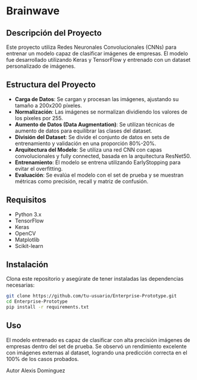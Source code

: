 # Brainwave

## Descripción del Proyecto

Este proyecto utiliza Redes Neuronales Convolucionales (CNNs) para entrenar un modelo capaz de clasificar imágenes de empresas. El modelo fue desarrollado utilizando Keras y TensorFlow y entrenado con un dataset personalizado de imágenes.

## Estructura del Proyecto

- **Carga de Datos**: Se cargan y procesan las imágenes, ajustando su tamaño a 200x200 píxeles.
- **Normalización**: Las imágenes se normalizan dividiendo los valores de los píxeles por 255.
- **Aumento de Datos (Data Augmentation)**: Se utilizan técnicas de aumento de datos para equilibrar las clases del dataset.
- **División del Dataset**: Se divide el conjunto de datos en sets de entrenamiento y validación en una proporción 80%-20%.
- **Arquitectura del Modelo**: Se utiliza una red CNN con capas convolucionales y fully connected, basada en la arquitectura ResNet50.
- **Entrenamiento**: El modelo se entrena utilizando EarlyStopping para evitar el overfitting.
- **Evaluación**: Se evalúa el modelo con el set de prueba y se muestran métricas como precisión, recall y matriz de confusión.

## Requisitos

- Python 3.x
- TensorFlow
- Keras
- OpenCV
- Matplotlib
- Scikit-learn

## Instalación

Clona este repositorio y asegúrate de tener instaladas las dependencias necesarias:

```bash
git clone https://github.com/tu-usuario/Enterprise-Prototype.git
cd Enterprise-Prototype
pip install -r requirements.txt
```

## Uso
El modelo entrenado es capaz de clasificar con alta precisión imágenes de empresas dentro del set de prueba. Se observó un rendimiento excelente con imágenes externas al dataset, logrando una predicción correcta en el 100% de los casos probados.

Autor
Alexis Dominguez

